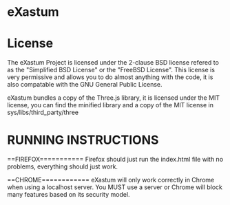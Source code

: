 eXastum
=======

License
=======
The eXastum Project is licensed under the 2-clause BSD license refered to as the
"Simplified BSD License" or the "FreeBSD License". This license is very
permissive and allows you to do almost anything with the code, it is also
compatable with the GNU General Public License.

eXastum bundles a copy of the Three.js library, it is licensed under the MIT
license, you can find the minified library and a copy of the MIT license in
sys/libs/third_party/three

RUNNING INSTRUCTIONS
====================

==FIREFOX===========
 Firefox should just run the index.html file with no problems, everything should
 just work.

==CHROME============
 eXastum will only work correctly in Chrome when using a localhost server. You
 MUST use a server or Chrome will block many features based on its security
 model.
